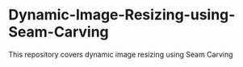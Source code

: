 # Dynamic-Image-Resizing-using-Seam-Carving


This repository covers dynamic image resizing using Seam Carving
